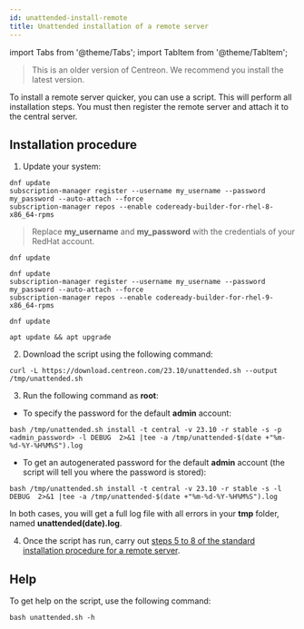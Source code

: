 ```yaml
---
id: unattended-install-remote
title: Unattended installation of a remote server
---
```

import Tabs from '@theme/Tabs';
import TabItem from '@theme/TabItem';

> This is an older version of Centreon. We recommend you install the latest version.

To install a remote server quicker, you can use a script. This will perform all installation steps. You must then register the remote server and attach it to the central server.

## Installation procedure

1. Update your system:

<Tabs groupId="sync">
<TabItem value="RHEL 8" label="RHEL 8">

```shell
dnf update
subscription-manager register --username my_username --password my_password --auto-attach --force
subscription-manager repos --enable codeready-builder-for-rhel-8-x86_64-rpms
```

> Replace **my_username** and **my_password** with the credentials of your RedHat account.

</TabItem>

<TabItem value="Alma / Oracle Linux 8" label="Alma / Oracle Linux 8">

```shell
dnf update
```

</TabItem>
<TabItem value="RHEL 9" label="RHEL 9">

```shell
dnf update
subscription-manager register --username my_username --password my_password --auto-attach --force
subscription-manager repos --enable codeready-builder-for-rhel-9-x86_64-rpms
```

</TabItem>
<TabItem value="Alma / Oracle Linux 9" label="Alma / Oracle Linux 9">

```shell
dnf update
```

</TabItem>
<TabItem value="Debian 11" label="Debian 11">

```shell
apt update && apt upgrade
```

</TabItem>
</Tabs>

2. Download the script using the following command:

```shell
curl -L https://download.centreon.com/23.10/unattended.sh --output /tmp/unattended.sh
```

3. Run the following command as **root**:

* To specify the password for the default **admin** account:

```shell
bash /tmp/unattended.sh install -t central -v 23.10 -r stable -s -p <admin_password> -l DEBUG  2>&1 |tee -a /tmp/unattended-$(date +"%m-%d-%Y-%H%M%S").log
```

* To get an autogenerated password for the default **admin** account (the script will tell you where the password is stored):

```shell
bash /tmp/unattended.sh install -t central -v 23.10 -r stable -s -l DEBUG  2>&1 |tee -a /tmp/unattended-$(date +"%m-%d-%Y-%H%M%S").log
```

In both cases, you will get a full log file with all errors in your **tmp** folder, named **unattended(date).log**.

4. Once the script has run, carry out [steps 5 to 8 of the standard installation procedure for a remote server](./using-packages.md#step-5-register-the-server).

## Help

To get help on the script, use the following command:

```shell
bash unattended.sh -h
```
